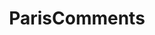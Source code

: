 ---
title: ParisComments
crosslinks:
- AskReddit
- worldnews
- france
- The_Donald
- europe
- politics
- soccer
- travel
- todayilearned
- news
- paris
- pics
- HiTMAN
- longboarding
- battlecats
- movies
- solotravel
- tifu
- Warframe
- canada
---
